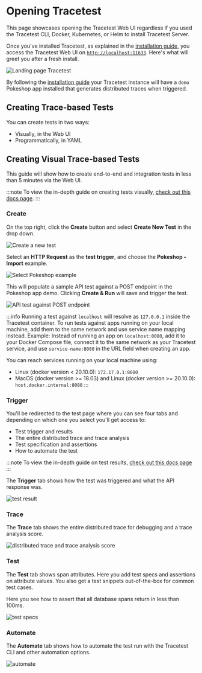 # Opening Tracetest

This page showcases opening the Tracetest Web UI regardless if you used the Tracetest CLI, Docker, Kubernetes, or Helm to install Tracetest Server.

Once you've installed Tracetest, as explained in the [installation guide](./installation.mdx), you access the Tracetest Web UI on [`http://localhost:11633`](http://localhost:11633). Here's what will greet you after a fresh install.

![Landing page Tracetest](https://res.cloudinary.com/djwdcmwdz/image/upload/v1688474565/docs/screely-1688474539641_kbhvvc.png)

By following the [installation guide](./installation.mdx) your Tracetest instance will have a `demo` Pokeshop app installed that generates distributed traces when triggered.

## Creating Trace-based Tests

You can create tests in two ways:

- Visually, in the Web UI
- Programmatically, in YAML

## Creating Visual Trace-based Tests

This guide will show how to create end-to-end and integration tests in less than 5 minutes via the Web UI.

:::note
To view the in-depth guide on creating tests visually, [check out this docs page](../web-ui/creating-tests.md).
:::

### Create

On the top right, click the **Create** button and select **Create New Test** in the drop down.

![Create a new test](https://res.cloudinary.com/djwdcmwdz/image/upload/v1688475179/docs/screely-1688475174365_ckq3cn.png)

Select an **HTTP Request** as the **test trigger**, and choose the **Pokeshop - Import** example.

![Select Pokeshop example](https://res.cloudinary.com/djwdcmwdz/image/upload/v1688475514/docs/screely-1688475510090_r6hqmx.png)

This will populate a sample API test against a POST endpoint in the Pokeshop app demo. Clicking **Create & Run** will save and trigger the test.

![API test against POST endpoint](https://res.cloudinary.com/djwdcmwdz/image/upload/v1688475680/docs/screely-1688475676524_vvtxsu.png)

:::info
Running a test against `localhost` will resolve as `127.0.0.1` inside the Tracetest container. To run tests against apps running on your local machine, add them to the same network and use service name mapping instead. Example: Instead of running an app on `localhost:8080`, add it to your Docker Compose file, connect it to the same network as your Tracetest service, and use `service-name:8080` in the URL field when creating an app.

You can reach services running on your local machine using:

- Linux (docker version < 20.10.0): `172.17.0.1:8080`
- MacOS (docker version >= 18.03) and Linux (docker version >= 20.10.0): `host.docker.internal:8080`
:::

### Trigger

You'll be redirected to the test page where you can see four tabs and depending on which one you select you'll get access to:

- Test trigger and results
- The entire distributed trace and trace analysis
- Test specification and assertions
- How to automate the test

:::note
To view the in-depth guide on test results, [check out this docs page](http://localhost:3000/web-ui/test-results)
:::


The **Trigger** tab shows how the test was triggered and what the API response was.

![test result](https://res.cloudinary.com/djwdcmwdz/image/upload/v1688476389/docs/screely-1688476384678_edcsgx.png)

### Trace

The **Trace** tab shows the entire distributed trace for debugging and a trace analysis score.

![distributed trace and trace analysis score](https://res.cloudinary.com/djwdcmwdz/image/upload/v1688476460/docs/screely-1688476455986_q24aa2.png)

### Test

The **Test** tab shows span attributes. Here you add test specs and assertions on attribute values. You also get a test snippets out-of-the-box for common test cases.

Here you see how to assert that all database spans return in less than 100ms.

![test specs](https://res.cloudinary.com/djwdcmwdz/image/upload/v1688476657/docs/screely-1688476653521_omxe4r.png)

### Automate

The **Automate** tab shows how to automate the test run with the Tracetest CLI and other automation options.

![automate](https://res.cloudinary.com/djwdcmwdz/image/upload/v1688476810/docs/screely-1688476801601_f4s0iy.png)



